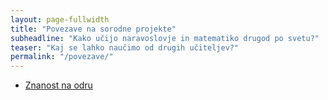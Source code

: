 ```yaml
---
layout: page-fullwidth
title: "Povezave na sorodne projekte"
subheadline: "Kako učijo naravoslovje in matematiko drugod po svetu?"
teaser: "Kaj se lahko naučimo od drugih učiteljev?"
permalink: "/povezave/"
---
```

  * [Znanost na odru](https://www.science-on-stage.de/page/display/en/1/1/0/home)
